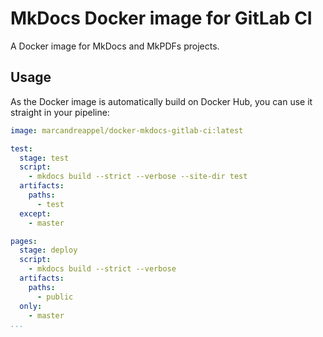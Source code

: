 # MkDocs Docker image for GitLab CI

A Docker image for MkDocs and MkPDFs projects.

## Usage

As the Docker image is automatically build on Docker Hub, you can use it straight in your pipeline:

```yaml
image: marcandreappel/docker-mkdocs-gitlab-ci:latest

test:
  stage: test
  script:
    - mkdocs build --strict --verbose --site-dir test
  artifacts:
    paths:
      - test
  except:
    - master

pages:
  stage: deploy
  script:
    - mkdocs build --strict --verbose
  artifacts:
    paths:
      - public
  only:
    - master
...
```
